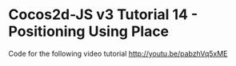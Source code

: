 Cocos2d-JS v3 Tutorial 14 - Positioning Using Place
===================================================

Code for the following video tutorial http://youtu.be/pabzhVq5xME
